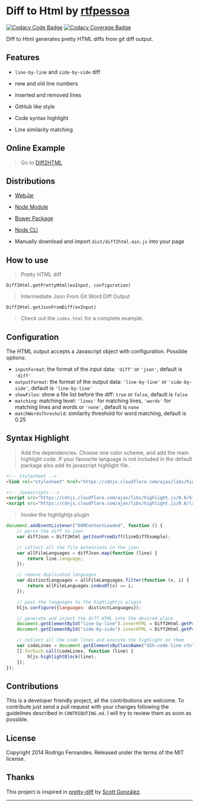 # Diff to Html by [rtfpessoa](https://github.com/rtfpessoa)

[![Codacy Code Badge](https://api.codacy.com/project/badge/grade/06412dc3f5a14f568778d0db8a1f7dc8)](https://www.codacy.com/app/Codacy/diff2html)
[![Codacy Coverage Badge](https://api.codacy.com/project/badge/coverage/06412dc3f5a14f568778d0db8a1f7dc8)](https://www.codacy.com/app/Codacy/diff2html)

Diff to Html generates pretty HTML diffs from git diff output.

## Features

* `line-by-line` and `side-by-side` diff

* new and old line numbers

* inserted and removed lines

* GitHub like style

* Code syntax highlight

* Line similarity matching

## Online Example

> Go to [Diff2HTML](http://rtfpessoa.github.io/diff2html/)

## Distributions

* [WebJar](http://www.webjars.org/)

* [Node Module](https://www.npmjs.org/package/diff2html)

* [Bower Package](http://bower.io/search/?q=diff2html)

* [Node CLI](https://www.npmjs.org/package/diff2html-cli)

* Manually download and import `dist/diff2html.min.js` into your page

## How to use

> Pretty HTML diff

    Diff2Html.getPrettyHtml(exInput, configuration)

> Intermediate Json From Git Word Diff Output

    Diff2Html.getJsonFromDiff(exInput)

> Check out the `index.html` for a complete example.

## Configuration
The HTML output accepts a Javascript object with configuration. Possible options:

  - `inputFormat`: the format of the input data: `'diff'` or `'json'`, default is `'diff'`
  - `outputFormat`: the format of the output data: `'line-by-line'` or `'side-by-side'`, default is `'line-by-line'`
  - `showFiles`: show a file list before the diff: `true` or `false`, default is `false`
  - `matching`: matching level: `'lines'` for matching lines, `'words'` for matching lines and words or `'none'`, default is `none`
  - `matchWordsThreshold`: similarity threshold for word matching, default is 0.25


## Syntax Highlight

> Add the dependencies.
Choose one color scheme, and add the main highlight code.
If your favourite language is not included in the default package also add its javascript highlight file.

```html
<!-- Stylesheet -->
<link rel="stylesheet" href="https://cdnjs.cloudflare.com/ajax/libs/highlight.js/8.6/styles/github.min.css">

<!-- Javascripts -->
<script src="https://cdnjs.cloudflare.com/ajax/libs/highlight.js/8.6/highlight.min.js"></script>
<script src="https://cdnjs.cloudflare.com/ajax/libs/highlight.js/8.6/languages/scala.min.js"></script>
```

> Invoke the highlightjs plugin

```js
document.addEventListener("DOMContentLoaded", function () {
    // parse the diff to json
    var diffJson = Diff2Html.getJsonFromDiff(lineDiffExample);

    // collect all the file extensions in the json
    var allFileLanguages = diffJson.map(function (line) {
        return line.language;
    });

    // remove duplicated languages
    var distinctLanguages = allFileLanguages.filter(function (v, i) {
        return allFileLanguages.indexOf(v) == i;
    });

    // pass the languages to the highlightjs plugin
    hljs.configure({languages: distinctLanguages});

    // generate and inject the diff HTML into the desired place
    document.getElementById("line-by-line").innerHTML = Diff2Html.getPrettyHtml(diffJson, { inputFormat: 'json' });
    document.getElementById("side-by-side").innerHTML = Diff2Html.getPrettyHtml(diffJson, { inputFormat: 'json', outputFormat: 'side-by-side' });

    // collect all the code lines and execute the highlight on them
    var codeLines = document.getElementsByClassName("d2h-code-line-ctn");
    [].forEach.call(codeLines, function (line) {
        hljs.highlightBlock(line);
    });
});
```

## Contributions

This is a developer friendly project, all the contributions are welcome.
To contribute just send a pull request with your changes following the guidelines described in `CONTRIBUTING.md`.
I will try to review them as soon as possible.

## License

Copyright 2014 Rodrigo Fernandes. Released under the terms of the MIT license.

## Thanks

This project is inspired in [pretty-diff](https://github.com/scottgonzalez/pretty-diff) by [Scott González](https://github.com/scottgonzalez).

---
